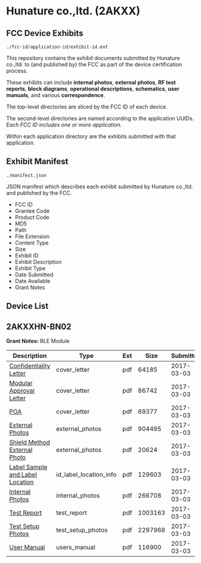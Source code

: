 # Hunature co.,ltd. (2AKXX)
## FCC Device Exhibits

```
./fcc-id/application-id/exhibit-id.ext
```

This repository contains the exhibit documents submitted by Hunature co.,ltd. to (and published by) the FCC as part of the device certification process.

These exhibits can include **internal photos**, **external photos**, **RF test reports**, **block diagrams**, **operational descriptions**, **schematics**, **user manuals**, and various **correspondence**.

The top-level directories are sliced by the FCC ID of each device.

The second-level directories are named according to the application UUIDs. *Each FCC ID includes one or more application.*

Within each application directory are the exhibits submitted with that application. 

## Exhibit Manifest

```
./manifest.json
```

JSON manifest which describes each exhibit submitted by Hunature co.,ltd. and published by the FCC.

- FCC ID
- Grantee Code
- Product Code
- MD5
- Path
- File Extension
- Content Type
- Size
- Exhibit ID
- Exhibit Description
- Exhibit Type
- Date Submitted
- Date Available
- Grant Notes

## Device List
## 2AKXXHN-BN02
**Grant Notes:** BLE Module

| Description | Type | Ext | Size | Submitted | Available |
| ----------- | ---- | --- | ---- | --------- | --------- |
| [Confidentiality Letter](2AKXXHN-BN02/465c2c7c1c949d7b9376ab64dbd2eb39/3303759.pdf) | cover_letter | pdf | 64185 | 2017-03-03 | 2017-03-03 |
| [Modular Approval Letter](2AKXXHN-BN02/465c2c7c1c949d7b9376ab64dbd2eb39/3303761.pdf) | cover_letter | pdf | 86742 | 2017-03-03 | 2017-03-03 |
| [POA](2AKXXHN-BN02/465c2c7c1c949d7b9376ab64dbd2eb39/3303762.pdf) | cover_letter | pdf | 69377 | 2017-03-03 | 2017-03-03 |
| [External Photos](2AKXXHN-BN02/465c2c7c1c949d7b9376ab64dbd2eb39/3303763.pdf) | external_photos | pdf | 904495 | 2017-03-03 | 2017-03-03 |
| [Shield Method External Photo](2AKXXHN-BN02/465c2c7c1c949d7b9376ab64dbd2eb39/3303768.pdf) | external_photos | pdf | 20624 | 2017-03-03 | 2017-03-03 |
| [Label Sample and Label Location](2AKXXHN-BN02/465c2c7c1c949d7b9376ab64dbd2eb39/3303760.pdf) | id_label_location_info | pdf | 129603 | 2017-03-03 | 2017-03-03 |
| [Internal Photos](2AKXXHN-BN02/465c2c7c1c949d7b9376ab64dbd2eb39/3303764.pdf) | internal_photos | pdf | 266708 | 2017-03-03 | 2017-03-03 |
| [Test Report](2AKXXHN-BN02/465c2c7c1c949d7b9376ab64dbd2eb39/3303765.pdf) | test_report | pdf | 1003163 | 2017-03-03 | 2017-03-03 |
| [Test Setup Photos](2AKXXHN-BN02/465c2c7c1c949d7b9376ab64dbd2eb39/3303766.pdf) | test_setup_photos | pdf | 2297968 | 2017-03-03 | 2017-03-03 |
| [User Manual](2AKXXHN-BN02/465c2c7c1c949d7b9376ab64dbd2eb39/3303767.pdf) | users_manual | pdf | 116900 | 2017-03-03 | 2017-03-03 |
